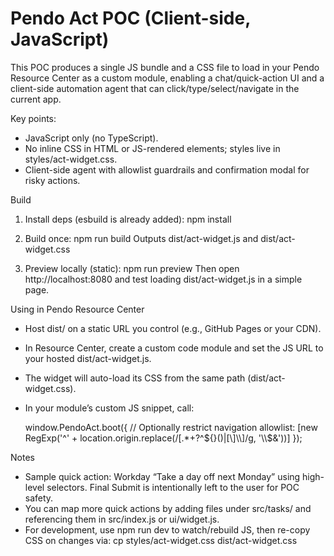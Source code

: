 # Pendo Act POC (Client-side, JavaScript)

This POC produces a single JS bundle and a CSS file to load in your Pendo Resource Center as a custom module, enabling a chat/quick-action UI and a client-side automation agent that can click/type/select/navigate in the current app.

Key points:
- JavaScript only (no TypeScript).
- No inline CSS in HTML or JS-rendered elements; styles live in styles/act-widget.css.
- Client-side agent with allowlist guardrails and confirmation modal for risky actions.

Build

1) Install deps (esbuild is already added):
   npm install

2) Build once:
   npm run build
   Outputs dist/act-widget.js and dist/act-widget.css

3) Preview locally (static):
   npm run preview
   Then open http://localhost:8080 and test loading dist/act-widget.js in a simple page.

Using in Pendo Resource Center

- Host dist/ on a static URL you control (e.g., GitHub Pages or your CDN).
- In Resource Center, create a custom code module and set the JS URL to your hosted dist/act-widget.js.
- The widget will auto-load its CSS from the same path (dist/act-widget.css).
- In your module’s custom JS snippet, call:

  window.PendoAct.boot({
    // Optionally restrict navigation
    allowlist: [new RegExp('^' + location.origin.replace(/[.*+?^${}()|[\]\\]/g, '\\$&'))]
  });

Notes
- Sample quick action: Workday “Take a day off next Monday” using high-level selectors. Final Submit is intentionally left to the user for POC safety.
- You can map more quick actions by adding files under src/tasks/ and referencing them in src/index.js or ui/widget.js.
- For development, use npm run dev to watch/rebuild JS, then re-copy CSS on changes via: cp styles/act-widget.css dist/act-widget.css

